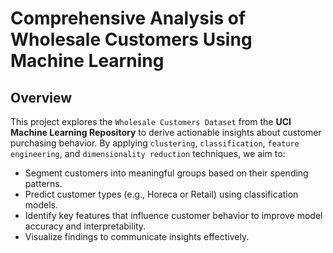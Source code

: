 # Comprehensive Analysis of Wholesale Customers Using Machine Learning

## Overview

This project explores the `Wholesale Customers Dataset` from the **UCI Machine Learning Repository** to derive actionable insights about customer purchasing behavior. By applying `clustering`, `classification`, `feature engineering`, and `dimensionality reduction` techniques, we aim to:

- Segment customers into meaningful groups based on their spending patterns.
- Predict customer types (e.g., Horeca or Retail) using classification models.
- Identify key features that influence customer behavior to improve model accuracy and interpretability.
- Visualize findings to communicate insights effectively.
